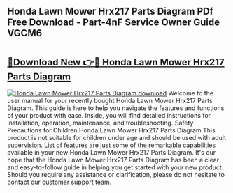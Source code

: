 ## Honda Lawn Mower Hrx217 Parts Diagram PDf Free Download - Part-4nF Service Owner Guide VGCM6

# <h2><a href="http://dfm3js.blite.top/?on=Honda+Lawn+Mower+Hrx217+Parts+Diagram">🔗Download New 👉🔴 Honda Lawn Mower Hrx217 Parts Diagram</a></h2>

[![Honda Lawn Mower Hrx217 Parts Diagram download](https://i.imgur.com/lujVjoI.png)](http://dfm3js.blite.top/?on=Honda+Lawn+Mower+Hrx217+Parts+Diagram)
Welcome to the user manual for your recently bought Honda Lawn Mower Hrx217 Parts Diagram. This guide is here to help you navigate the features and functions of your product with ease. Inside, you will find detailed instructions for installation, operation, maintenance, and troubleshooting. Safety Precautions for Children Honda Lawn Mower Hrx217 Parts Diagram This product is not suitable for children under age and should be used with adult supervision. List of features are just some of the remarkable capabilities available in your new Honda Lawn Mower Hrx217 Parts Diagram. It's our hope that the Honda Lawn Mower Hrx217 Parts Diagram has been a clear and easy-to-follow guide in helping you get started with your new product. Should you require any assistance or clarification, please do not hesitate to contact our customer support team.
